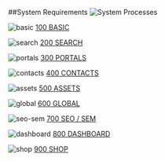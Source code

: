 [label_100]: https://github.com/massiveart/sulu-docs/tree/master/system-requirements/100-basic "100 BASIC"
[package_1100]: https://github.com/massiveart/sulu-docs/tree/master/system-requirements/100-basic/caching.md "1100 Caching Mechanisms"
[package_1150]: https://github.com/massiveart/sulu-docs/tree/master/system-requirements/100-basic/url-management.md "1150 URL Management"
[package_1200]: https://github.com/massiveart/sulu-docs/tree/master/system-requirements/100-basic/structure.md "1200 Content Structure"
[package_1250]: https://github.com/massiveart/sulu-docs/tree/master/system-requirements/100-basic/multi-portal.md "1250 Multi-portal Capability"
[package_1300]: https://github.com/massiveart/sulu-docs/tree/master/system-requirements/100-basic/multi-lingual.md "1300 Multi-lingual Capability"
[package_1350]: https://github.com/massiveart/sulu-docs/tree/master/system-requirements/100-basic/workflow.md "1350 Workflow Management"
[package_1400]: https://github.com/massiveart/sulu-docs/tree/master/system-requirements/100-basic/publication.md "1400 Publication"
[package_1450]: https://github.com/massiveart/sulu-docs/tree/master/system-requirements/100-basic/sem-seo.md "1450 SEM/SEO Support"
[package_1500]: https://github.com/massiveart/sulu-docs/tree/master/system-requirements/100-basic/search "1500 Search"
[package_1550]: https://github.com/massiveart/sulu-docs/tree/master/system-requirements/100-basic/interfaces "1550 Data Interfaces"
[package_1600]: https://github.com/massiveart/sulu-docs/tree/master/system-requirements/100-basic/security "1600 Security"
[package_1650]: https://github.com/massiveart/sulu-docs/tree/master/system-requirements/100-basic/image-handling "1650 Image Handling"
[package_1700]: https://github.com/massiveart/sulu-docs/tree/master/system-requirements/100-basic/usability "1700 Usability"
[label_200]: https://github.com/massiveart/sulu-docs/tree/master/system-requirements/200-search "200 SEARCH"
[label_300]: https://github.com/massiveart/sulu-docs/tree/master/system-requirements/300-portals "300 PORTALS"
[package_3500]: https://github.com/massiveart/sulu-docs/tree/master/system-requirements/300-portals/forms.md "3500 Forms"
[label_400]: https://github.com/massiveart/sulu-docs/tree/master/system-requirements/400-contacts "400 CONTACTS"
[label_500]: https://github.com/massiveart/sulu-docs/tree/master/system-requirements/500-assets "500 ASSETS"
[label_600]: https://github.com/massiveart/sulu-docs/tree/master/system-requirements/600-global "600 GLOBAL"
[label_700]: https://github.com/massiveart/sulu-docs/tree/master/system-requirements/700-seo-sem "700 SEM / SEO"
[label_800]: https://github.com/massiveart/sulu-docs/tree/master/system-requirements/800-dashboard "800 DASHBOARD"
[label_900]: https://github.com/massiveart/sulu-docs/tree/master/system-requirements/900-shop "900 SHOP"

##System Requirements
![System Processes](https://raw.github.com/massiveart/sulu-docs/master/system-requirements/images/system-processes_03.png)

![basic](https://raw.github.com/massiveart/sulu-docs/master/system-requirements/images/basic.png) [100 BASIC][label_100]

![search](https://raw.github.com/massiveart/sulu-docs/master/system-requirements/images/search.png) [200 SEARCH][label_200]

![portals](https://raw.github.com/massiveart/sulu-docs/master/system-requirements/images/portals.png) [300 PORTALS][label_300]

![contacts](https://raw.github.com/massiveart/sulu-docs/master/system-requirements/images/contacts.png) [400 CONTACTS][label_400]

![assets](https://raw.github.com/massiveart/sulu-docs/master/system-requirements/images/assets.png) [500 ASSETS][label_500]

![global](https://raw.github.com/massiveart/sulu-docs/master/system-requirements/images/global.png) [600 GLOBAL][label_600]

![seo-sem](https://raw.github.com/massiveart/sulu-docs/master/system-requirements/images/seo-sem.png) [700 SEO / SEM][label_700]

![dashboard](https://raw.github.com/massiveart/sulu-docs/master/system-requirements/images/dashboard.png) [800 DASHBOARD][label_800]

![shop](https://raw.github.com/massiveart/sulu-docs/master/system-requirements/images/shop.png) [900 SHOP][label_900]
